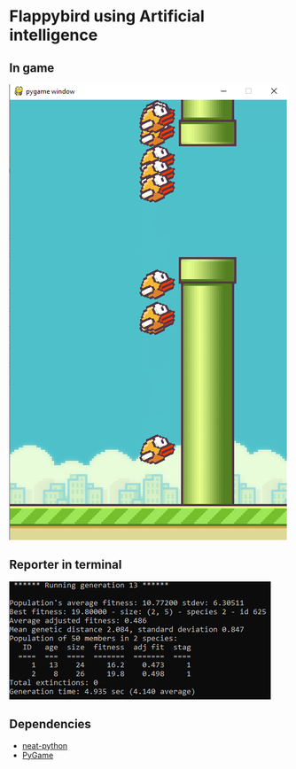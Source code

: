 # Flappybird using Artificial intelligence
## In game
![](output/flappybird_img.png)
## Reporter in terminal
![](output/flappybird_cmd.png)
## Dependencies
* [neat-python](https://neat-python.readthedocs.io/en/latest/)
* [PyGame](https://www.pygame.org/news)
